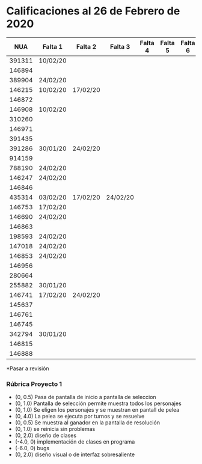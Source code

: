 # Calificaciones al 26 de Febrero de 2020

| NUA                | Falta 1  | Falta 2  | Falta 3  | Falta 4 | Falta 5 | Falta 6 | P1  |
|--------------------|----------|----------|----------|---------|---------|---------|-----|
| 391311             | 10/02/20 |          |          |         |         |         | 7.5 |
| 146894             |          |          |          |         |         |         | 0   |
| 389904             | 24/02/20 |          |          |         |         |         | 0   |
| 146215             | 10/02/20 | 17/02/20 |          |         |         |         | 9   |
| 146872             |          |          |          |         |         |         | 2   |
| 146908             | 10/02/20 |          |          |         |         |         | 7   |
| 310260             |          |          |          |         |         |         | 9.5 |
| 146971             |          |          |          |         |         |         | 0   |
| 391435             |          |          |          |         |         |         | 2.5 |
| 391286             | 30/01/20 | 24/02/20 |          |         |         |         | 0   |
| 914159             |          |          |          |         |         |         | 9.5 |
| 788190             | 24/02/20 |          |          |         |         |         | 3.5 |
| 146247             | 24/02/20 |          |          |         |         |         | 0   |
| 146846             |          |          |          |         |         |         | 6.5 |
| 435314             | 03/02/20 | 17/02/20 | 24/02/20 |         |         |         | 0   |
| 146753             | 17/02/20 |          |          |         |         |         | 8   |
| 146690             | 24/02/20 |          |          |         |         |         | 7.5 |
| 146863             |          |          |          |         |         |         | 0   |
| 198593             | 24/02/20 |          |          |         |         |         | 7   |
| 147018             | 24/02/20 |          |          |         |         |         | 6.5 |
| 146853             | 24/02/20 |          |          |         |         |         | 0   |
| 146956             |          |          |          |         |         |         | 8.5 |
| 280664             |          |          |          |         |         |         | 10  |
| 255882             | 30/01/20 |          |          |         |         |         | 4   |
| 146741             | 17/02/20 | 24/02/20 |          |         |         |         | 0   |
| 145637             |          |          |          |         |         |         | 9   |
| 146761             |          |          |          |         |         |         | *   |
| 146745             |          |          |          |         |         |         | 8.5 |
| 342794             | 30/01/20 |          |          |         |         |         | 6   |
| 146815             |          |          |          |         |         |         | 4   |
| 146888             |          |          |          |         |         |         | 7   |
 *Pasar a revisión 


### Rúbrica Proyecto 1
+ (0, 0.5) Pasa de pantalla de inicio a pantalla de seleccion 
+ (0, 1.0) Pantalla de selección permite muestra todos los personajes
+ (0, 1.0) Se eligen los personajes y se muestran en pantall de pelea
+ (0, 4.0) La pelea se ejecuta por turnos y se resuelve
+ (0, 0.5) Se muestra al ganador en la pantalla de resolución
+ (0, 1.0) se reinicia sin problemas
+ (0, 2.0) diseño de clases
+ (-4.0, 0) implementación de clases en programa
+ (-6.0, 0) bugs
+ (0, 2.0) diseño visual o de interfaz sobresaliente 
